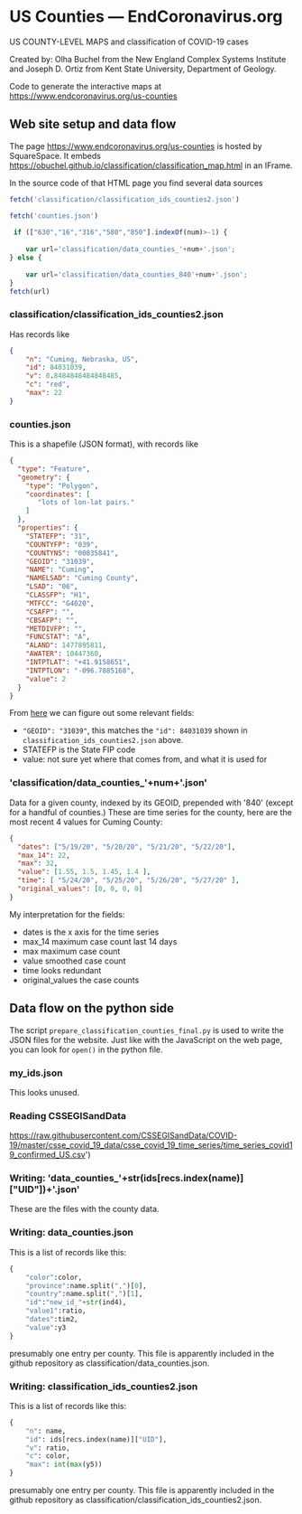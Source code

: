 # US Counties — EndCoronavirus.org

US COUNTY-LEVEL MAPS and classification of COVID-19 cases

Created by: Olha Buchel from the New England Complex Systems Institute 
  and Joseph D. Ortiz from Kent State University, Department of Geology. 

Code to generate the interactive maps at  <https://www.endcoronavirus.org/us-counties>

## Web site setup and data flow

The page <https://www.endcoronavirus.org/us-counties> is hosted by SquareSpace.
It embeds <https://obuchel.github.io/classification/classification_map.html> in an IFrame.

In the source code of that HTML page you find several data sources

```js
fetch('classification/classification_ids_counties2.json')

fetch('counties.json')
 
 if (["630","16","316","580","850"].indexOf(num)>-1) {
    
    var url='classification/data_counties_'+num+'.json';
} else {
    
    var url='classification/data_counties_840'+num+'.json';
}
fetch(url)
```

### classification/classification_ids_counties2.json

Has records like 
```json
{
    "n": "Cuming, Nebraska, US",
    "id": 84031039,
    "v": 0.8484848484848485,
    "c": "red",
    "max": 22
}
``` 

### counties.json

This is a shapefile (JSON format), with records like
```json
{
  "type": "Feature",
  "geometry": {
    "type": "Polygon",
    "coordinates": [
       "lots of lon-lat pairs."
    ]
  },
  "properties": {
    "STATEFP": "31",
    "COUNTYFP": "039",
    "COUNTYNS": "00835841",
    "GEOID": "31039",
    "NAME": "Cuming",
    "NAMELSAD": "Cuming County",
    "LSAD": "06",
    "CLASSFP": "H1",
    "MTFCC": "G4020",
    "CSAFP": "",
    "CBSAFP": "",
    "METDIVFP": "",
    "FUNCSTAT": "A",
    "ALAND": 1477895811,
    "AWATER": 10447360,
    "INTPTLAT": "+41.9158651",
    "INTPTLON": "-096.7885168",
    "value": 2
  }
}
```

From [here](http://oksovi.geog.okstate.edu/_downloads/91156eb3f0f4b16f07e08bf65dc10ca6/Part%203-%20Geopandas.html) we can figure out some relevant fields:

- `"GEOID": "31039"`, this matches the `"id": 84031039` shown in `classification_ids_counties2.json` above.
- STATEFP is the State FIP code
- value: not sure yet where that comes from, and what it is used for

### 'classification/data_counties_'+num+'.json'

Data for a given county, indexed by its GEOID, prepended with '840' (except for a handful of counties.)
These are time series for the county, here are the most recent 4 values for Cuming County:

```json
{
  "dates": ["5/19/20", "5/20/20", "5/21/20", "5/22/20"],
  "max_14": 22,
  "max": 32,
  "value": [1.55, 1.5, 1.45, 1.4 ],
  "time": [ "5/24/20", "5/25/20", "5/26/20", "5/27/20" ],
  "original_values": [0, 0, 0, 0]
}
```

My interpretation for the fields:

- dates is the x axis for the time series
- max_14 maximum case count last 14 days
- max maximum case count
- value smoothed case count
- time looks redundant
- original_values the case counts

## Data flow on the python side

The script `prepare_classification_counties_final.py` is used to write the JSON files for the website.
Just like with the JavaScript on the web page, you can look for `open()` in the python file.

### my_ids.json

This looks unused.

### Reading CSSEGISandData
 
https://raw.githubusercontent.com/CSSEGISandData/COVID-19/master/csse_covid_19_data/csse_covid_19_time_series/time_series_covid19_confirmed_US.csv')


### Writing: 'data_counties_'+str(ids[recs.index(name)]["UID"])+'.json'

These are the files with the county data.

### Writing: data_counties.json

This is a list of records like this:

```python
{
    "color":color,
    "province":name.split(",")[0],
    "country":name.split(",")[1],
    "id":"new_id_"+str(ind4),
    "value1":ratio, 
    "dates":tim2,
    "value":y3
}
```
presumably one entry per county.
This file is apparently included in the github repository
as classification/data_counties.json.

### Writing: classification_ids_counties2.json

This is a list of records like this:

```python
{
    "n": name, 
    "id": ids[recs.index(name)]["UID"], 
    "v": ratio, 
    "c": color,
    "max": int(max(y5))
}
```
presumably one entry per county.
This file is apparently included in the github repository
as classification/classification_ids_counties2.json.

